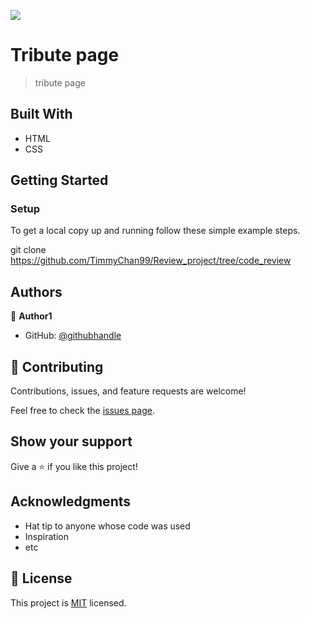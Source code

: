 ![](https://img.shields.io/badge/Microverse-blueviolet)

# Tribute page

>  tribute page



## Built With

- HTML
- CSS



## Getting Started

### Setup
To get a local copy up and running follow these simple example steps.

git clone https://github.com/TimmyChan99/Review_project/tree/code_review


## Authors

👤 **Author1**

- GitHub: [@githubhandle](https://github.com/TimmyChan99)

## 🤝 Contributing

Contributions, issues, and feature requests are welcome!

Feel free to check the [issues page](../../issues/).

## Show your support

Give a ⭐️ if you like this project!

## Acknowledgments

- Hat tip to anyone whose code was used
- Inspiration
- etc

## 📝 License

This project is [MIT](./MIT.md) licensed.
